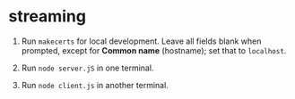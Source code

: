 # streaming

1. Run `makecerts` for local development. Leave all fields blank
   when prompted, except for **Common name** (hostname); set that to
   `localhost`.

2. Run `node server.jS` in one terminal.
3. Run `node client.js` in another terminal.